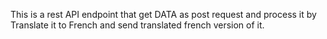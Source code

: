 This is a rest API endpoint that get DATA as post request and process it by Translate it to French and send translated french version of it.
